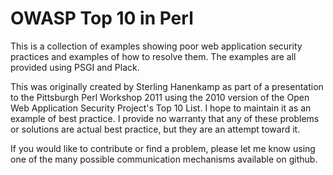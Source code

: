 # OWASP Top 10 in Perl

This is a collection of examples showing poor web application security practices
and examples of how to resolve them. The examples are all provided using PSGI
and Plack.

This was originally created by Sterling Hanenkamp as part of a presentation to
the Pittsburgh Perl Workshop 2011 using the 2010 version of the Open Web
Application Security Project's Top 10 List. I hope to maintain it as an example
of best practice. I provide no warranty that any of these problems or solutions
are actual best practice, but they are an attempt toward it.

If you would like to contribute or find a problem, please let me know using one
of the many possible communication mechanisms available on github.
